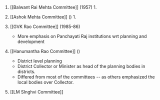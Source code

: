 1. [[Balwant Rai Mehta Committee]] (1957)
	1. 
2. [[Ashok Mehta Committee]] ()
	1. 
3. [[GVK Rao Committee]] (1985-86)
	-  More emphasis on Panchayati Raj institutions wrt planning and development
4.  [[Hanumantha Rao Committee]] ()
	-  District level planning
	-  District Collector or Minister as head of the planning bodies in districts.
	-  Differed from most of the committees -- as others emphasized the local bodies over Collector.

5. [[LM SInghvi Committee]]
